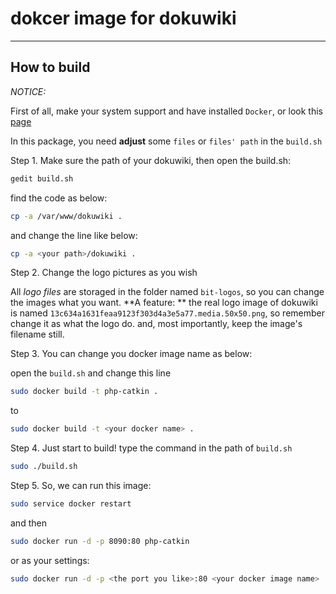 # dokcer image for dokuwiki
* * *
## How to build
_NOTICE:_

First of all, make your system support and have installed ``Docker``, 
or look this [page](https://docs.docker.com/engine/getstarted/)

In this package, you need **adjust** some ``files`` or ``files' path`` in the ``build.sh``

Step 1. Make sure the path of your dokuwiki, then open the build.sh:

   ``` bash
   gedit build.sh
   ```

   find the code as below:

   ``` bash
   cp -a /var/www/dokuwiki .
   ```

   and change the line like below:

   ``` bash
   cp -a <your path>/dokuwiki .
   ```

Step 2. Change the logo pictures as you wish

   All _logo files_ are storaged in the folder named ``bit-logos``, so you can change the images what you want. **A feature: ** the real logo image of dokuwiki is named ``13c634a1631feaa9123f303d4a3e5a77.media.50x50.png``, so remember change it as what the logo do. and, most importantly, keep the image's filename still.

Step 3. You can change you docker image name as below:

   open the ``build.sh`` and change this line

   ``` bash
   sudo docker build -t php-catkin .
   ```
   to

   ``` bash
   sudo docker build -t <your docker name> .
   ```

Step 4. Just start to build! type the command in the path of ``build.sh``

   ``` bash
   sudo ./build.sh
   ```

Step 5. So, we can run this image:

   ``` bash
   sudo service docker restart
   ```

   and then

   ``` bash
   sudo docker run -d -p 8090:80 php-catkin
   ```

   or as your settings:

   ``` bash
   sudo docker run -d -p <the port you like>:80 <your docker image name>
   ```
